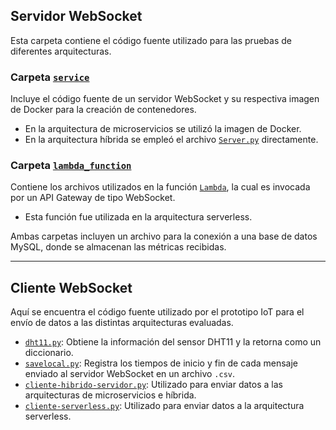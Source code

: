 ## Servidor WebSocket

Esta carpeta contiene el código fuente utilizado para las pruebas de diferentes arquitecturas.

### Carpeta [`service`](./ServidorWS/service)

Incluye el código fuente de un servidor WebSocket y su respectiva imagen de Docker para la creación de contenedores.

- En la arquitectura de microservicios se utilizó la imagen de Docker.
- En la arquitectura híbrida se empleó el archivo [`Server.py`](./ServidorWS/service/Server.py) directamente.

### Carpeta [`lambda_function`](./ServidorWS/lambda_function)

Contiene los archivos utilizados en la función [`Lambda`](./ServidorWS/lambda_function/lambda_function.py), la cual es invocada por un API Gateway de tipo WebSocket.

- Esta función fue utilizada en la arquitectura serverless.

Ambas carpetas incluyen un archivo para la conexión a una base de datos MySQL, donde se almacenan las métricas recibidas.

---

## Cliente WebSocket

Aquí se encuentra el código fuente utilizado por el prototipo IoT para el envío de datos a las distintas arquitecturas evaluadas.

- [`dht11.py`](./ClienteWS/dht11.py): Obtiene la información del sensor DHT11 y la retorna como un diccionario.
- [`savelocal.py`](./ClienteWS/savelocal.py): Registra los tiempos de inicio y fin de cada mensaje enviado al servidor WebSocket en un archivo `.csv`.
- [`cliente-hibrido-servidor.py`](./ClienteWS/cliente-hibrido-servidor.py): Utilizado para enviar datos a las arquitecturas de microservicios e híbrida.
- [`cliente-serverless.py`](./ClienteWS/cliente-serverless.py): Utilizado para enviar datos a la arquitectura serverless.